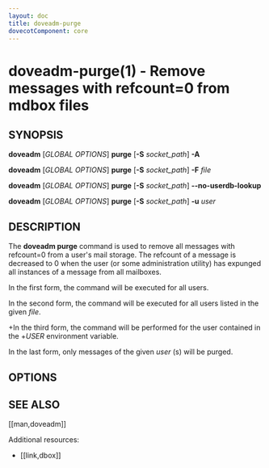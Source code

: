```yaml
---
layout: doc
title: doveadm-purge
dovecotComponent: core
---
```


# doveadm-purge(1) - Remove messages with refcount=0 from mdbox files

## SYNOPSIS

**doveadm** [*GLOBAL OPTIONS*] **purge** [**-S** *socket_path*] **-A**

**doveadm** [*GLOBAL OPTIONS*] **purge** [**-S** *socket_path*] **-F** *file*

**doveadm** [*GLOBAL OPTIONS*] **purge** [**-S** *socket_path*] **\-\-no-userdb-lookup**

**doveadm** [*GLOBAL OPTIONS*] **purge** [**-S** *socket_path*] **-u** *user*

## DESCRIPTION

The **doveadm purge** command is used to remove all messages with
refcount=0 from a user's mail storage. The refcount of a message is
decreased to 0 when the user (or some administration utility) has
expunged all instances of a message from all mailboxes.

In the first form, the command will be executed for all users.

In the second form, the command will be executed for all users listed in
the given *file*.

+In the third form, the command will be performed for the user contained in the
+*USER* environment variable.


In the last form, only messages of the given *user* (s) will be purged.

<!-- @include: include/global-options.inc -->

## OPTIONS

<!-- @include: include/option-A.inc -->

<!-- @include: include/option-F-file.inc -->

<!-- @include: include/option-no-userdb-lookup.inc -->

<!-- @include: include/option-S-socket.inc -->

<!-- @include: include/option-u-user.inc -->


<!-- @include: include/reporting-bugs.inc -->

## SEE ALSO

[[man,doveadm]]

Additional resources:

- [[link,dbox]]
